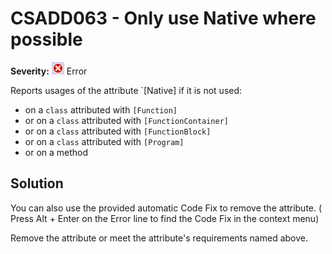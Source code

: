 # CSADD063 - Only use Native where possible

**Severity:** ![Error](../images/Error.png) Error

Reports usages of the attribute `[Native] if it is not used:
- on a `class` attributed with `[Function]`
- or on a `class` attributed with `[FunctionContainer]`
- or on a `class` attributed with `[FunctionBlock]`
- or on a `class` attributed with `[Program]`
- or on a method

## Solution

You can also use the provided automatic Code Fix to remove the attribute. ( Press Alt + Enter on the Error line to find the Code Fix in the context menu) 

Remove the attribute or meet the attribute's requirements named above.